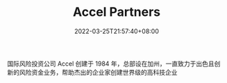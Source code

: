 ﻿---
weight: 
title: "Accel Partners"
description: "国际风险投资公司 Accel 创建于 1984 年，总部设在加州，一直致力于出色且创新的风险资金业务，帮助杰出的企业家创建世界级的高科技企业"
date: 2022-03-25T21:57:40+08:00
lastmod: 2022-03-25T16:45:40+08:00
draft: false
authors: ["Metabd"]
featuredImage: "accel-partners.png"
link: ""
tags: ["投资机构","Accel Partners"]
categories: ["navigation"]
navigation: ["投资机构"]
lightgallery: true
toc: true
pinned: false
recommend: false
recommend1: false
---
国际风险投资公司 Accel 创建于 1984 年，总部设在加州，一直致力于出色且创新的风险资金业务，帮助杰出的企业家创建世界级的高科技企业
